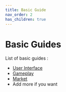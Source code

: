 ```yaml
---
title: Basic Guide
nav_order: 2
has_children: true
---
```


# Basic Guides

List of basic guides : 
- [User Interface](userinterface/userinterface.html)
- [Gameplay](gameplay/gameplay.html)
- [Market](market/market.html)
- Add more if you want